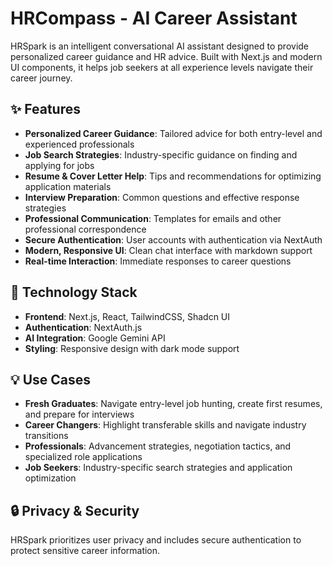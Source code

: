 # HRCompass - AI Career Assistant

HRSpark is an intelligent conversational AI assistant designed to provide personalized career guidance and HR advice. Built with Next.js and modern UI components, it helps job seekers at all experience levels navigate their career journey.

## ✨ Features

- **Personalized Career Guidance**: Tailored advice for both entry-level and experienced professionals
- **Job Search Strategies**: Industry-specific guidance on finding and applying for jobs
- **Resume & Cover Letter Help**: Tips and recommendations for optimizing application materials
- **Interview Preparation**: Common questions and effective response strategies
- **Professional Communication**: Templates for emails and other professional correspondence
- **Secure Authentication**: User accounts with authentication via NextAuth
- **Modern, Responsive UI**: Clean chat interface with markdown support
- **Real-time Interaction**: Immediate responses to career questions

## 🚀 Technology Stack

- **Frontend**: Next.js, React, TailwindCSS, Shadcn UI
- **Authentication**: NextAuth.js
- **AI Integration**: Google Gemini API
- **Styling**: Responsive design with dark mode support

## 💡 Use Cases

- **Fresh Graduates**: Navigate entry-level job hunting, create first resumes, and prepare for interviews
- **Career Changers**: Highlight transferable skills and navigate industry transitions
- **Professionals**: Advancement strategies, negotiation tactics, and specialized role applications
- **Job Seekers**: Industry-specific search strategies and application optimization

## 🔒 Privacy & Security

HRSpark prioritizes user privacy and includes secure authentication to protect sensitive career information.